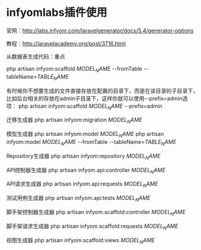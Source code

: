 # infyomlabs插件使用

官网：http://labs.infyom.com/laravelgenerator/docs/5.4/generator-options

教程：http://laravelacademy.org/post/3716.html 

从数据表生成代码：重点

php artisan infyom:scaffold $MODEL_NAME$ --fromTable --tableName=$TABLE_NAME$

有时候你不想要生成的文件直接存放在配置的目录下，而是在该目录的子目录下，比如后台相关的存放在admin子目录下，这样你就可以使用--prefix=admin选项：
php artisan infyom:scaffold $MODEL_NAME$ --prefix=admin

迁移生成器
php artisan infyom:migration $MODEL_NAME$

模型生成器
php artisan infyom:model $MODEL_NAME$
php artisan infyom:model $MODEL_NAME$ --fromTable --tableName=$TABLE_NAME$

Repository生成器
php artisan infyom:repository $MODEL_NAME$

API控制器生成器
php artisan infyom.api:controller $MODEL_NAME$

API请求生成器
php artisan infyom.api:requests $MODEL_NAME$

测试用例生成器
php artisan infyom.api:tests $MODEL_NAME$

脚手架控制器生成器
php artisan infyom.scaffold:controller $MODEL_NAME$

脚手架请求生成器
php artisan infyom.scaffold:requests $MODEL_NAME$

视图生成器
php artisan infyom.scaffold:views $MODEL_NAME$

